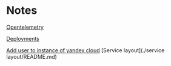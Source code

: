 # Notes

[Opentelemetry](./opentelemetry/README.md)

[Deployments](./deployments/README.md)

[Add user to instance of yandex cloud](./yandex-cloud-add-user/README.md)
[Service layout](./service layout/README.md)
